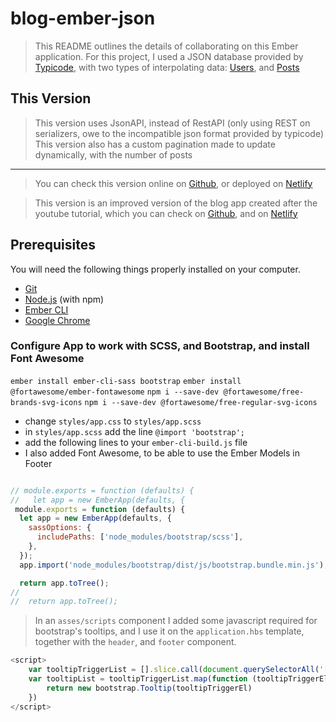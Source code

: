 # blog-ember-json

> This README outlines the details of collaborating on this Ember application.
> For this project, I used a JSON database provided by [Typicode](https://jsonplaceholder.typicode.com/), with two types of interpolating data: [Users](https://jsonplaceholder.typicode.com/users), and [Posts](https://jsonplaceholder.typicode.com/posts)

## This Version

> This version uses JsonAPI, instead of RestAPI (only using REST on serializers, owe to the incompatible json format provided by typicode)
> This version also has a custom pagination made to update dynamically, with the number of posts

------------------

> You can check this version online on [Github](https://github.com/iurianu/ember-blog-json-api), or deployed on [Netlify](https://ember-blog-json-api.netlify.app/)

> This version is an improved version of the blog app created after the youtube tutorial, which you can check on [Github](https://github.com/iurianu/ember-blog-rest-api), and on [Netlify](https://iurianu-ember-blog.netlify.app/)

## Prerequisites

You will need the following things properly installed on your computer.

* [Git](https://git-scm.com/)
* [Node.js](https://nodejs.org/) (with npm)
* [Ember CLI](https://cli.emberjs.com/release/)
* [Google Chrome](https://google.com/chrome/)

### Configure App to work with SCSS, and Bootstrap, and install Font Awesome

`ember install ember-cli-sass bootstrap`
`ember install @fortawesome/ember-fontawesome`
`npm i --save-dev @fortawesome/free-brands-svg-icons`
`npm i --save-dev @fortawesome/free-regular-svg-icons`

* change `styles/app.css` to `styles/app.scss`
* in `styles/app.scss` add the line `@import 'bootstrap';`
* add the following lines to your `ember-cli-build.js` file
* I also added Font Awesome, to be able to use the Ember Models in Footer

```javascript

// module.exports = function (defaults) {
//   let app = new EmberApp(defaults, {
 module.exports = function (defaults) {
  let app = new EmberApp(defaults, {
    sassOptions: {
      includePaths: ['node_modules/bootstrap/scss'],
    },
  });
  app.import('node_modules/bootstrap/dist/js/bootstrap.bundle.min.js');

  return app.toTree();
//
//  return app.toTree();

```

> In an `asses/scripts` component I added some javascript required for bootstrap's tooltips, and I use it on the `application.hbs` template, together with the `header`, and `footer` component.

```javascript
<script>     
    var tooltipTriggerList = [].slice.call(document.querySelectorAll('[data-bs-toggle="tooltip"]'))
    var tooltipList = tooltipTriggerList.map(function (tooltipTriggerEl) {
        return new bootstrap.Tooltip(tooltipTriggerEl)
    })
</script>
```

